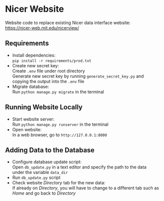 # Nicer Website
Website code to replace existing Nicer data interface website:  
https://nicer-web.mit.edu/nicerview/

## Requirements
* Install dependencies:  
`pip install -r requirements/prod.txt`
* Create new secret key:  
Create `.env` file under root directory  
Generate new secret key by running `generate_secret_key.py` and copying the output into the `.env` file
* Migrate database:  
Run `python manage.py migrate` in the terminal

## Running Website Locally
* Start website server:  
Run `python manage.py runserver` in the terminal
* Open website:  
In a web browser, go to `http://127.0.0.1:8000`

## Adding Data to the Database
* Configure database update script:  
Open `db_update.py` in a text editor and specify the path to the data under the variable `data_dir`
* Run `db_update.py` script
* Check website _Directory_ tab for the new data:  
If already on _Directory_, you will have to change to a different tab such as _Home_ and go back to _Directory_